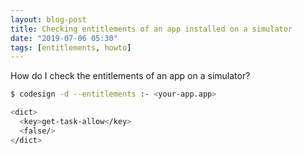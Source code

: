 ```yaml
---
layout: blog-post
title: Checking entitlements of an app installed on a simulator
date: "2019-07-06 05:30"
tags: [entitlements, howto]
---
```


How do I check the entitlements of an app on a simulator?

```bash
$ codesign -d --entitlements :- <your-app.app>

<dict>
  <key>get-task-allow</key>
  <false/>
</dict>
```
